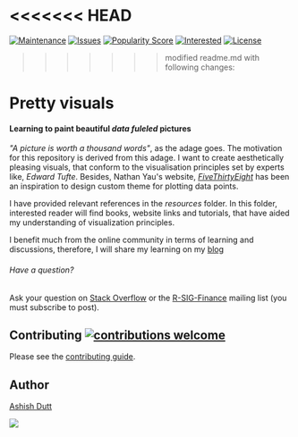 <<<<<<< HEAD
=======
[![Maintenance](https://img.shields.io/badge/Maintained%3F-yes-green.svg)](https://github.com/duttashi/visualizer/graphs/commit-activity)
[![Issues](	https://img.shields.io/github/issues/duttashi/visualizer.svg)](https://github.com/duttashi/visualizer/issues)
[![Popularity Score](https://img.shields.io/github/forks/duttashi/visualizer.svg)](https://github.com/duttashi/visualizer/network)
[![Interested](https://img.shields.io/github/stars/duttashi/visualizer.svg)](https://github.com/duttashi/visualizer/stargazers)
[![License](https://img.shields.io/badge/license-MIT-blue.svg)](https://github.com/duttashi/visualizer/blob/master/LICENSE)

>>>>>>> modified readme.md with following changes:
# Pretty visuals
#### Learning to paint beautiful *data fuleled* pictures

 *"A picture is worth a thousand words"*, as the adage goes. The motivation for this repository is derived from this adage. I want to create aesthetically pleasing visuals, that conform to the visualisation principles set by experts like, *Edward Tufte*. Besides, Nathan Yau's website, *[FiveThirtyEight](https://fivethirtyeight.com/)* has been an inspiration to design custom theme for plotting data points. 

I have provided relevant references in the *resources* folder. In this folder, interested reader will find books, website links and tutorials, that have aided my understanding of visualization principles.

I benefit much from the online community in terms of learning and discussions, therefore, I will share my learning on my [blog](https://duttashi.github.io/blog/)

###### Have a question?

Ask your question on [Stack Overflow](http://stackoverflow.com/questions/tagged/ggplot2)
or the [R-SIG-Finance](https://stat.ethz.ch/mailman/listinfo/r-sig-finance)
mailing list (you must subscribe to post).

## Contributing [![contributions welcome](https://img.shields.io/badge/contributions-welcome-brightgreen.svg?style=flat)](https://github.com/dwyl/esta/issues)

Please see the [contributing guide](CONTRIBUTING.md).

## Author
[Ashish Dutt](https://duttashi.github.io/about/)


<img src="https://www.paypalobjects.com/en_US/i/btn/btn_donate_LG.gif" />
</a>
</p>
